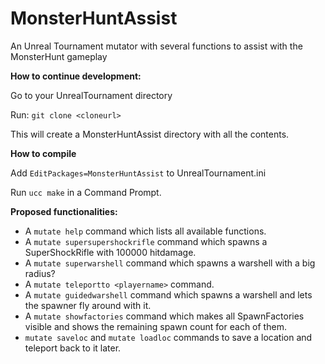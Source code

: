# MonsterHuntAssist
An Unreal Tournament mutator with several functions to assist with the MonsterHunt gameplay

**How to continue development:**

Go to your UnrealTournament directory

Run: `git clone <cloneurl>`

This will create a MonsterHuntAssist directory with all the contents.

**How to compile**

Add `EditPackages=MonsterHuntAssist` to UnrealTournament.ini

Run `ucc make` in a Command Prompt.

**Proposed functionalities:**
* A `mutate help` command which lists all available functions.
* A `mutate supersupershockrifle` command which spawns a SuperShockRifle with 100000 hitdamage.
* A `mutate superwarshell` command which spawns a warshell with a big radius?
* A `mutate teleportto <playername>` command.
* A `mutate guidedwarshell` command which spawns a warshell and lets the spawner fly around with it.
* A `mutate showfactories` command which makes all SpawnFactories visible and shows the remaining spawn count for each of them.
* `mutate saveloc` and `mutate loadloc` commands to save a location and teleport back to it later.
